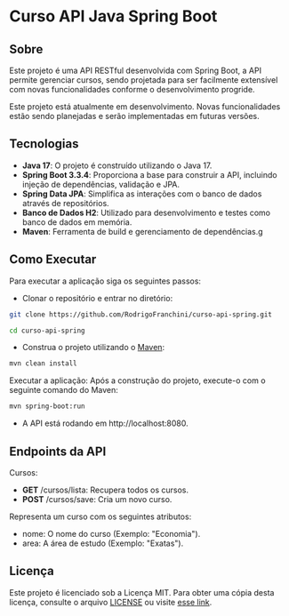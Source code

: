 # Curso API Java Spring Boot 

## Sobre 
Este projeto é uma API RESTful desenvolvida com Spring Boot, a API permite gerenciar cursos, sendo projetada para ser facilmente extensível com novas funcionalidades conforme o desenvolvimento progride. 

Este projeto está atualmente em desenvolvimento. Novas funcionalidades estão sendo planejadas e serão implementadas em futuras versões.


## Tecnologias
- **Java 17**: O projeto é construído utilizando o Java 17.
- **Spring Boot 3.3.4**: Proporciona a base para construir a API, incluindo injeção de dependências, validação e JPA.
- **Spring Data JPA**: Simplifica as interações com o banco de dados através de repositórios.
- **Banco de Dados H2**: Utilizado para desenvolvimento e testes como banco de dados em memória.
- **Maven**: Ferramenta de build e gerenciamento de dependências.g

## Como Executar

Para executar a aplicação siga os seguintes passos:

- Clonar o repositório e entrar no diretório:
````bash
git clone https://github.com/RodrigoFranchini/curso-api-spring.git

cd curso-api-spring
````
- Construa o projeto utilizando o [Maven](https://maven.apache.org/):
````bash
mvn clean install  
````
Executar a aplicação: Após a construção do projeto, execute-o com o seguinte comando do Maven:
````bash 
mvn spring-boot:run
````

- A API está rodando em http://localhost:8080.

## Endpoints da API
Cursos:
- **GET** /cursos/lista: Recupera todos os cursos.
- **POST** /cursos/save: Cria um novo curso.

Representa um curso com os seguintes atributos:

- nome: O nome do curso (Exemplo: "Economia").
- area: A área de estudo (Exemplo: "Exatas").

## Licença

Este projeto é licenciado sob a Licença MIT. Para obter uma cópia desta licença, consulte o arquivo [LICENSE](LICENSE) ou visite [esse link](https://opensource.org/license/mit).

